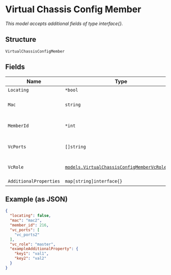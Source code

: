 
# Virtual Chassis Config Member

*This model accepts additional fields of type interface{}.*

## Structure

`VirtualChassisConfigMember`

## Fields

| Name | Type | Tags | Description |
|  --- | --- | --- | --- |
| `Locating` | `*bool` | Optional | - |
| `Mac` | `string` | Required | fpc0, same as the mac of device_id |
| `MemberId` | `*int` | Optional | to create a preprovisionned virtual chassis |
| `VcPorts` | `[]string` | Optional | **Constraints**: *Unique Items Required* |
| `VcRole` | [`models.VirtualChassisConfigMemberVcRoleEnum`](../../doc/models/virtual-chassis-config-member-vc-role-enum.md) | Required | enum: `backup`, `linecard`, `master` |
| `AdditionalProperties` | `map[string]interface{}` | Optional | - |

## Example (as JSON)

```json
{
  "locating": false,
  "mac": "mac2",
  "member_id": 216,
  "vc_ports": [
    "vc_ports2"
  ],
  "vc_role": "master",
  "exampleAdditionalProperty": {
    "key1": "val1",
    "key2": "val2"
  }
}
```

